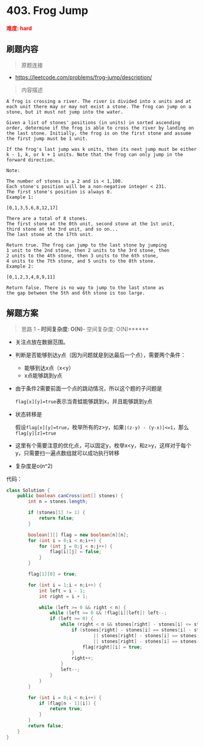 # 403. Frog Jump

**<font color=red>难度: hard</font>**

## 刷题内容

> 原题连接

* https://leetcode.com/problems/frog-jump/description/

> 内容描述

```
A frog is crossing a river. The river is divided into x units and at each unit there may or may not exist a stone. The frog can jump on a stone, but it must not jump into the water.

Given a list of stones' positions (in units) in sorted ascending order, determine if the frog is able to cross the river by landing on the last stone. Initially, the frog is on the first stone and assume the first jump must be 1 unit.

If the frog's last jump was k units, then its next jump must be either k - 1, k, or k + 1 units. Note that the frog can only jump in the forward direction.

Note:

The number of stones is ≥ 2 and is < 1,100.
Each stone's position will be a non-negative integer < 231.
The first stone's position is always 0.
Example 1:

[0,1,3,5,6,8,12,17]

There are a total of 8 stones.
The first stone at the 0th unit, second stone at the 1st unit,
third stone at the 3rd unit, and so on...
The last stone at the 17th unit.

Return true. The frog can jump to the last stone by jumping 
1 unit to the 2nd stone, then 2 units to the 3rd stone, then 
2 units to the 4th stone, then 3 units to the 6th stone, 
4 units to the 7th stone, and 5 units to the 8th stone.
Example 2:

[0,1,2,3,4,8,9,11]

Return false. There is no way to jump to the last stone as 
the gap between the 5th and 6th stone is too large.
```

## 解题方案

> 思路 1
******- 时间复杂度: O(N)******- 空间复杂度: O(N)******

* 关注点放在数据范围。

* 判断是否能够到达y点（因为问题就是到达最后一个点），需要两个条件：

  * 能够到达x点（x<y）
  * x点能够跳到y点

* 由于条件2需要前面一个点的跳动情况，所以这个题的子问题是

  `flag[x][y]=true`表示当青蛙能够跳到x，并且能够跳到y点

* 状态转移是

  假设`flag[x][y]=true`，枚举所有的z>y，如果`|(z-y) - (y-x)|<=1`，那么`flag[y][z]=true`

* 这里有个需要注意的优化点，可以固定y，枚举x<y，和z>y，这样对于每个y，只需要扫一遍点数组就可以成功执行转移

* 复杂度是o(n^2)

代码：

```java
class Solution {
    public boolean canCross(int[] stones) {
        int n = stones.length;

        if (stones[1] != 1) {
            return false;
        }

        boolean[][] flag = new boolean[n][n];
        for (int i = 0;i < n;i++) {
            for (int j = 0;j < n;j++) {
                flag[i][j] = false;
            }
        }

        flag[1][0] = true;

        for (int i = 1;i < n;i++) {
            int left = i - 1;
            int right = i + 1;

            while (left >= 0 && right < n) {
                while (left >= 0 && !flag[i][left]) left--;
                if (left >= 0) {
                    while (right < n && stones[right] - stones[i] <= stones[i] - stones[left] + 1) {
                        if (stones[right] - stones[i] == stones[i] - stones[left] - 1
                                || stones[right] - stones[i] == stones[i] - stones[left]
                                || stones[right] - stones[i] == stones[i] - stones[left] + 1) {
                            flag[right][i] = true;
                        }
                        right++;
                    }
                    left--;
                }
            }
        }

        for (int i = 0;i < n;i++) {
            if (flag[n - 1][i]) {
                return true;
            }
        }
        return false;
    }
}
```

